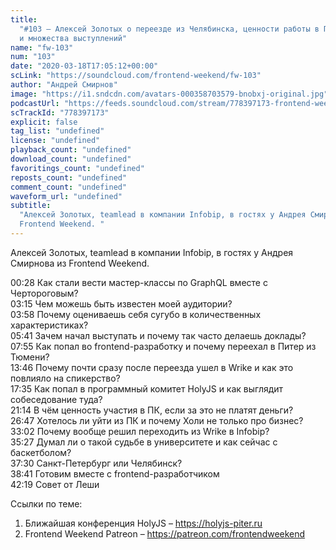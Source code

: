 ```yaml
---
title:
  "#103 – Алексей Золотых о переезде из Челябинска, ценности работы в ПК HolyJS
  и множества выступлений"
name: "fw-103"
num: "103"
date: "2020-03-18T17:05:12+00:00"
scLink: "https://soundcloud.com/frontend-weekend/fw-103"
author: "Андрей Смирнов"
image: "https://i1.sndcdn.com/avatars-000358703579-bnobxj-original.jpg"
podcastUrl: "https://feeds.soundcloud.com/stream/778397173-frontend-weekend-fw-103.mp3"
scTrackId: "778397173"
explicit: false
tag_list: "undefined"
license: "undefined"
playback_count: "undefined"
download_count: "undefined"
favoritings_count: "undefined"
reposts_count: "undefined"
comment_count: "undefined"
waveform_url: "undefined"
subtitle:
  "Алексей Золотых, teamlead в компании Infobip, в гостях у Андрея Смирнова из
  Frontend Weekend. "
---
```


Алексей Золотых, teamlead в компании Infobip, в гостях у Андрея Смирнова из
Frontend Weekend.

<timecode sec="28">00:28</timecode> Как стали вести мастер-классы по GraphQL
вместе с Чертороговым? <br><timecode sec="195">03:15</timecode> Чем можешь быть
известен моей аудитории? <br><timecode sec="238">03:58</timecode> Почему
оцениваешь себя сугубо в количественных характеристиках?
<br><timecode sec="341">05:41</timecode> Зачем начал выступать и почему так
часто делаешь доклады? <br><timecode sec="475">07:55</timecode> Как попал во
frontend-разработку и почему переехал в Питер из Тюмени?
<br><timecode sec="826">13:46</timecode> Почему почти сразу после переезда ушел
в Wrike и как это повлияло на спикерство?
<br><timecode sec="1055">17:35</timecode> Как попал в программный комитет HolyJS
и как выглядит собеседование туда? <br><timecode sec="1274">21:14</timecode> В
чём ценность участия в ПК, если за это не платят деньги?
<br><timecode sec="1607">26:47</timecode> Хотелось ли уйти из ПК и почему Холи
не только про бизнес? <br><timecode sec="1982">33:02</timecode> Почему вообще
решил переходить из Wrike в Infobip? <br><timecode sec="2127">35:27</timecode>
Думал ли о такой судьбе в университете и как сейчас с баскетболом?
<br><timecode sec="2250">37:30</timecode> Санкт-Петербург или Челябинск?
<br><timecode sec="2321">38:41</timecode> Готовим вместе с
frontend-разработчиком <br><timecode sec="2539">42:19</timecode> Совет от Леши

Ссылки по теме:

1. Ближайшая конференция HolyJS – <https://holyjs-piter.ru>
2. Frontend Weekend Patreon – <https://patreon.com/frontendweekend>

